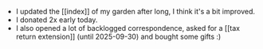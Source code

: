 - I updated the [[index]] of my garden after long, I think it's a bit improved.
- I donated 2x early today.
- I also opened a lot of backlogged correspondence, asked for a [[tax return extension]] (until 2025-09-30) and bought some gifts :)